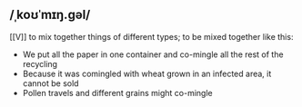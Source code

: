 ## /ˌkoʊˈmɪŋ.ɡəl/
[[V]]
to mix together things  of different types; to be mixed together like this:

- We put all the paper in one container and co-mingle all the rest of the recycling
- Because it was comingled with wheat grown in an infected area, it cannot be sold
- Pollen travels and different grains might co-mingle